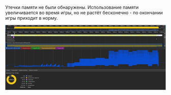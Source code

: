 Утечки памяти не были обнаружены. Использование памяти увеличивается во время игры, но не растёт бесконечно - по окончании игры приходит в норму.

<img src="docs/memoryleaks.png" width="600"/>